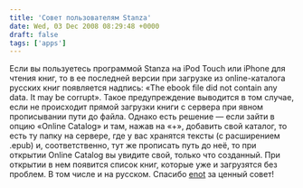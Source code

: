 ```yaml
---
title: 'Совет пользователям Stanza'
date: Wed, 03 Dec 2008 08:29:48 +0000
draft: false
tags: ['apps']
---
```


Если вы пользуетесь программой Stanza на iPod Touch или iPhone для чтения книг, то в ее последней версии при загрузке из online-каталога русских книг появляется надпись: «The ebook file did not contain any data. It may be corrupt». Такое предупреждение выводится в том случае, если не происходит прямой загрузки книги с сервера при явном прописывании пути до файла. Однако есть решение — если зайти в опцию «Online Catalog» и там, нажав на «+», добавить свой каталог, то есть ту папку на сервере, где у вас хранятся тексты (с расширением .epub) и, соответственно, тут же прописать путь до неё, то при открытии Online Catalog вы увидите свой, только что созданный. При открытии в нем появится список книг, которые уже и загрузятся без проблем. В том числе и на русском. Спасибо [enot](http://enot.ru/) за ценный совет!